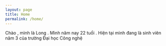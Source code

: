 ```yaml
---
layout: page
title: Home 
permalink: /home/
---
```

Chào , mình là Long . Mình năm nay 22 tuổi . Hiện tại mình đang là sinh viên năm 3 của trường Đại học Công nghệ